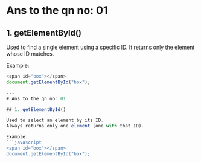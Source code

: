# Ans to the qn no: 01

## 1. getElementById()

Used to find a single element using a specific ID. It returns only the element whose ID matches.

Example:
```javascript
<span id="box"></span>
document.getElementById("box");

---
# Ans to the qn no: 01

## 1. getElementById()

Used to select an element by its ID.
Always returns only one element (one with that ID).

Example:
```javascript
<span id="box"></span>
document.getElementById("box");



